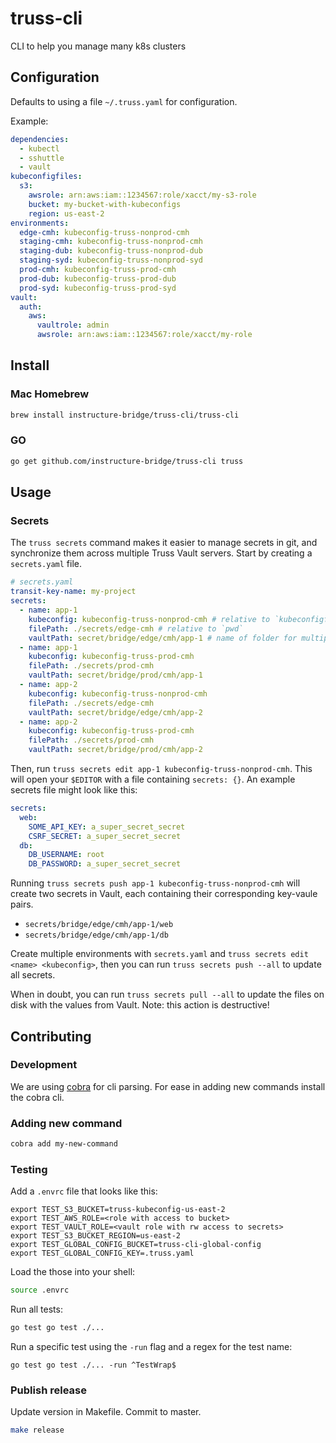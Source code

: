# truss-cli

CLI to help you manage many k8s clusters

## Configuration

Defaults to using a file `~/.truss.yaml` for configuration.

Example:

```yaml
dependencies:
  - kubectl
  - sshuttle
  - vault
kubeconfigfiles:
  s3:
    awsrole: arn:aws:iam::1234567:role/xacct/my-s3-role
    bucket: my-bucket-with-kubeconfigs
    region: us-east-2
environments:
  edge-cmh: kubeconfig-truss-nonprod-cmh
  staging-cmh: kubeconfig-truss-nonprod-cmh
  staging-dub: kubeconfig-truss-nonprod-dub
  staging-syd: kubeconfig-truss-nonprod-syd
  prod-cmh: kubeconfig-truss-prod-cmh
  prod-dub: kubeconfig-truss-prod-dub
  prod-syd: kubeconfig-truss-prod-syd
vault:
  auth:
    aws:
      vaultrole: admin
      awsrole: arn:aws:iam::1234567:role/xacct/my-role
```

## Install

### Mac Homebrew

```sh
brew install instructure-bridge/truss-cli/truss-cli
```

### GO

```sh
go get github.com/instructure-bridge/truss-cli truss
```

## Usage

### Secrets

The `truss secrets` command makes it easier to manage secrets in git, and
synchronize them across multiple Truss Vault servers. Start by creating a
`secrets.yaml` file.

```yaml
# secrets.yaml
transit-key-name: my-project
secrets:
  - name: app-1
    kubeconfig: kubeconfig-truss-nonprod-cmh # relative to `kubeconfigfiles.directory` in `~/.truss.yaml`
    filePath: ./secrets/edge-cmh # relative to `pwd`
    vaultPath: secret/bridge/edge/cmh/app-1 # name of folder for multiple vault secrets
  - name: app-1
    kubeconfig: kubeconfig-truss-prod-cmh
    filePath: ./secrets/prod-cmh
    vaultPath: secret/bridge/prod/cmh/app-1
  - name: app-2
    kubeconfig: kubeconfig-truss-nonprod-cmh
    filePath: ./secrets/edge-cmh
    vaultPath: secret/bridge/edge/cmh/app-2
  - name: app-2
    kubeconfig: kubeconfig-truss-prod-cmh
    filePath: ./secrets/prod-cmh
    vaultPath: secret/bridge/prod/cmh/app-2
```

Then, run `truss secrets edit app-1 kubeconfig-truss-nonprod-cmh`. This will
open your `$EDITOR` with a file containing `secrets: {}`. An example secrets
file might look like this:

```yaml
secrets:
  web:
    SOME_API_KEY: a_super_secret_secret
    CSRF_SECRET: a_super_secret_secret
  db:
    DB_USERNAME: root
    DB_PASSWORD: a_super_secret_secret
```

Running `truss secrets push app-1 kubeconfig-truss-nonprod-cmh` will create two
secrets in Vault, each containing their corresponding key-vaule pairs.

- `secrets/bridge/edge/cmh/app-1/web`
- `secrets/bridge/edge/cmh/app-1/db`

Create multiple environments with `secrets.yaml` and
`truss secrets edit <name> <kubeconfig>`, then you can run
`truss secrets push --all` to update all secrets.

When in doubt, you can run `truss secrets pull --all` to update the files on
disk with the values from Vault. Note: this action is destructive!

## Contributing

### Development

We are using [cobra][1] for cli parsing. For ease in
adding new commands install the cobra cli.

### Adding new command

```sh
cobra add my-new-command
```

### Testing
Add a `.envrc` file that looks like this:
```
export TEST_S3_BUCKET=truss-kubeconfig-us-east-2
export TEST_AWS_ROLE=<role with access to bucket>
export TEST_VAULT_ROLE=<vault role with rw access to secrets>
export TEST_S3_BUCKET_REGION=us-east-2
export TEST_GLOBAL_CONFIG_BUCKET=truss-cli-global-config
export TEST_GLOBAL_CONFIG_KEY=.truss.yaml
```

Load the those into your shell:
```sh
source .envrc
```

Run all tests:

```sh
go test go test ./...
```

Run a specific test using the `-run` flag and a regex for the test name:

```
go test go test ./... -run ^TestWrap$
```

[1]: https://github.com/spf13/cobra#installing

### Publish release

Update version in Makefile. Commit to master.

```sh
make release
```
